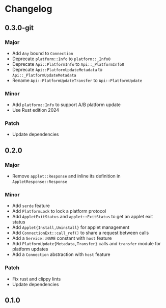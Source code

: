 # Changelog

## 0.3.0-git

### Major

- Add `Any` bound to `Connection`
- Deprecate `platform::Info` to `platform::_Info0`
- Deprecate `Api::PlatformInfo` to `Api::_PlatformInfo0`
- Deprecate `Api::PlatformUpdateMetadata` to `Api::_PlatformUpdateMetadata`
- Rename `Api::PlatformUpdateTransfer` to `Api::PlatformUpdate`

### Minor

- Add `platform::Info` to support A/B platform update
- Use Rust edition 2024

### Patch

- Update dependencies

## 0.2.0

### Major

- Remove `applet::Response` and inline its definition in `AppletResponse::Response`

### Minor

- Add `serde` feature
- Add `PlatformLock` to lock a platform protocol
- Add `AppletExitStatus` and `applet::ExitStatus` to get an applet exit status
- Add `Applet{Install,Uninstall}` for applet management
- Add `ConnectionExt::call_ref()` to share a request between calls
- Add a `Service::NAME` constant with `host` feature
- Add `PlatformUpdate{Metadata,Transfer}` calls and `transfer` module for platform updates
- Add a `Connection` abstraction with `host` feature

### Patch

- Fix rust and clippy lints
- Update dependencies

## 0.1.0

<!-- Increment to skip CHANGELOG.md test: 2 -->
